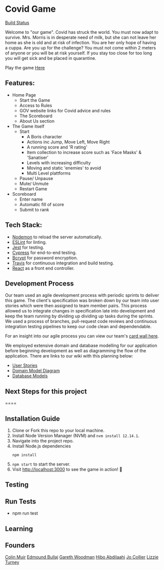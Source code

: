 # Covid Game  

[Build Status]()

Welcome to "our game".
Covid has struck the world. You must now adapt to survive.
Mrs. Morris is in desperate need of milk, but she can not leave her home as she is old and at risk of infection.
You are her only hope of having a cuppa.
Are you up for the challenge?
You must not come within 2 meters of anyone or you will be at risk yourself. 
If you stay too close for too long you will get sick and be placed in quarantine.

Play the game [Here](https://unruffled-blackwell-65f8c3.netlify.app/)


## Features:

- Home Page 
    - Start the Game
    - Access to Rules
    - GOV website links for Covid advice and rules
    - The Scoreboard
    - About Us section 
- The Game itself 
    - Start 
        - A Boris character 
        - Actions inc Jump, Move Left, Move Right 
        - A running score and 'R rating' 
        - Item collection to increase score such as 'Face Masks' & 'Sanatiser' 
        - Levels with increasing difficulty 
        - Moving and static 'enemies' to avoid 
        - Multi Level plattforms 
    - Pause/ Unpause
    - Mute/ Unmute 
    - Restart Game 
- Scoreboard 
    - Enter name 
    - Automatic fill of score 
    - Submit to rank 

## Tech Stack:

- [Nodemon](https://nodemon.io/) to reload the server automatically.
- [ESLint](https://eslint.org) for linting.
- [Jest](https://jestjs.io/) for testing.
- [Cypress](https://www.cypress.io/) for end-to-end testing.
- [Bcrypt](https://www.npmjs.com/package/bcrypt) for password encryption.
- [Travis](https://travis-ci.org) for continuous integration and build testing.
- [React](https://reactjs.org) as a front end controller. 

## Development Process

Our team used an agile development process with periodic sprints to deliver this game. The client's specification was broken down by our team into user stories which were then assigned to team member pairs. This process allowed us to integrate changes in specification late into development and keep the team running by dividing up dividing up tasks during the sprints. We used a process of branches, pull-request code reviews and continuous integration testing pipelines to keep our code clean and dependendable.

For an insight into our agile process you can view our team's [card wall here]().

We employed extensive domain and database modelling for our application before beginning development as well as diagramming the flow of the application. There are links to our wiki with this planning below:

- [User Stories]()
- [Domain Model Diagram]()
- [Database Models]()

## Next Steps for this project 

====

## Installation Guide

1. Clone or Fork this repo to your local machine.
2. Install Node Version Manager (NVM) and `nvm install 12.14.1`.
3. Navigate into the project repo.
4. Install Node.js dependencies
    ```
    npm install
    ```
7. `npm start` to start the server.
8. Visit [http://localhost:3000](http://localhost:3000) to see the game in action! 🤩

## Testing

## Run Tests
- npm run test

## Learning



## Founders 

[Colin Muir]()
[Edmound Bullaj]()
[Gareth Woodman]()
[Hibo Abdilaahi]()
[Jo Collier]()
[Lizzie Turney]()
